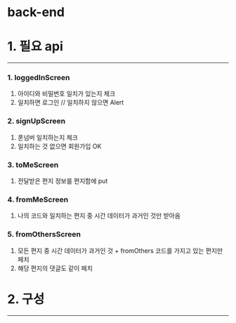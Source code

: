 # back-end

# 1. 필요 api
----------------

### 1. loggedInScreen
1. 아이디와 비밀번호 일치가 있는지 체크
2. 일치하면 로그인 // 일치하지 않으면 Alert


### 2. signUpScreen
1. 폰넘버 일치하는지 체크
2. 일치하는 것 없으면 회원가입 OK


### 3. toMeScreen
1. 전달받은 편지 정보를 편지함에 put


### 4. fromMeScreen
1. 나의 코드와 일치하는 편지 중 시간 데이터가 과거인 것만 받아옴


### 5. fromOthersScreen
1. 모든 편지 중 시간 데이터가 과거인 것 + fromOthers 코드를 가지고 있는 편지만 페치
2. 해당 편지의 댓글도 같이 페치 


# 2. 구성
----------------